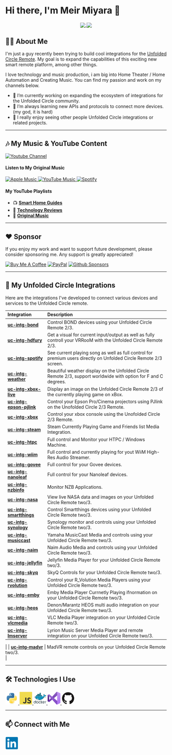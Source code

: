 # Hi there, I'm Meir Miyara 👋

<p align="center">
  <a href="https://github.com/anuraghazra/github-readme-stats">
    <img align="center" src="https://github-readme-stats.vercel.app/api?username=mase1981&show_icons=true&theme=dracula&include_all_commits=true&count_private=false&rank_icon=github" />
  </a>
  <a href="https://github.com/anuraghazra/github-readme-stats">
    <img align="center" src="https://github-readme-stats.vercel.app/api/top-langs/?username=mase1981&layout=compact&theme=dracula" />
  </a>
</p>

## 👨‍💻 About Me

I'm just a guy recently been trying to build cool integrations for the [Unfolded Circle Remote](https://www.unfoldedcircle.com/). My goal is to expand the capabilities of this exciting new smart remote platform, among other things.

I love technology and music production, i am big into Home Theater / Home Automation and Creating Music. You can find my passion and work on my channels below.

- 🔭 I’m currently working on expanding the ecosystem of integrations for the Unfolded Circle community.
- 🌱 I’m always learning new APIs and protocols to connect more devices. (my god, it is hard)
- 👯 I really enjoy seeing other people Unfolded Circle integrations or related projects.

---

## 🎶 My Music & YouTube Content

<p align="left">
  <a href="https://www.youtube.com/@MeirMiyara" target="_blank">
    <img src="https://img.shields.io/badge/YouTube-FF0000?style=for-the-badge&logo=youtube&logoColor=white" alt="Youtube Channel"/>
  </a>
</p>

#### Listen to My Original Music
<p align="left">
  <a href="https://music.apple.com/us/artist/dj-m-a-s-e/415548672" target="_blank">
    <img src="https://img.shields.io/badge/Apple_Music-9933CC?style=for-the-badge&logo=apple-music&logoColor=white" alt="Apple Music"/>
  </a>
  <a href="https://music.youtube.com/channel/UCIIh2l3S1-DZ0x8_2rn89eg" target="_blank">
    <img src="https://img.shields.io/badge/YouTube_Music-FF0000?style=for-the-badge&logo=youtube-music&logoColor=white" alt="YouTube Music"/>
  </a>
  <a href="YOUR_SPOTIFY_ARTIST_LINK_HERE" target="_blank">
    <img src="https://img.shields.io/badge/Spotify-1ED760?style=for-the-badge&logo=spotify&logoColor=white" alt="Spotify"/>
  </a>
</p>

#### My YouTube Playlists
* 📺 **[Smart Home Guides](https://www.youtube.com/playlist?list=PLrO-WnD_o_gKabF4EaEriaPdTlR1fBXpu)**
* 🔌 **[Technology Reviews](https://www.youtube.com/playlist?list=PLrO-WnD_o_gIquDpZxIJhhs2OOvm3SYyw)**
* 🎵 **[Original Music](https://www.youtube.com/playlist?list=OLAK5uy_nADxaf1C79ChNUb5Pfrfg8YrOaPjLWc_0)**

---

## ❤️ Sponsor

If you enjoy my work and want to support future development, please consider sponsoring me. Any support is greatly appreciated!

[![Buy Me A Coffee](https://img.shields.io/badge/buy%20me%20a%20coffee-donate-yellow.svg)](https://buymeacoffee.com/meirmiyara)
[![PayPal](https://img.shields.io/badge/PayPal-donate-blue.svg)](https://paypal.me/mmiyara)
[![Github Sponsors](https://img.shields.io/badge/GitHub%20Sponsors-30363D?&logo=GitHub-Sponsors&logoColor=EA4AAA)](https://github.com/sponsors/mase1981/button)

---

## 🚀 My Unfolded Circle Integrations

Here are the integrations I've developed to connect various devices and services to the Unfolded Circle remote.

| Integration                                                              | Description                                                                                                       |
| :----------------------------------------------------------------------- | :---------------------------------------------------------------------------------------------------------------- |
| **[uc-intg-bond](https://github.com/mase1981/uc-intg-bond)** | Control BOND devices using your Unfolded Circle Remote 2/3.                                                       |
| **[uc-intg-hdfury](https://github.com/mase1981/uc-intg-hdfury)** | Get a visual for current input/output as well as fully controll your VRRooM with the Unfolded Circle Remote 2/3. |
| **[uc-intg-spotify](https://github.com/mase1981/uc-intg-spotify)** | See current playing song as well as full control for premium users directly on Unfolded Circle Remote 2/3 screen. |
| **[uc-intg-weather](https://github.com/mase1981/uc-intg-weather)** | Beautiful weather display on the Unfolded Circle Remote 2/3, support worldwide with option for F and C degrees.   |
| **[uc-intg-xbox-live](https://github.com/mase1981/uc-intg-xbox-live)** | Display an image on the Unfolded Circle Remote 2/3 of the currently playing game on xBox.                         |
| **[uc-intg-epson-pjlink](https://github.com/mase1981/uc-intg-epson-pjlink)** | Control your Epson Pro/Cinema projectors using PJlink on the Unofolded Circle 2/3 Remote.                       |
| **[uc-intg-xbox](https://github.com/mase1981/uc-intg-xbox)** | Control your xbox console using the Unofolded Circle 2/3 Remote.                                                  |
| **[uc-intg-steam](https://github.com/mase1981/uc-intg-steam)** | Steam Currently Playing Game and Friends list Media Integration.                                                  |
| **[uc-intg-htpc](https://github.com/mase1981/uc-intg-htpc)** | Full control and Monitor your HTPC / Windows Machine.                                                             |
| **[uc-intg-wiim](https://github.com/mase1981/uc-intg-wiim)** | Full control and currently playing for yout WiiM High-Res Audio Streamer.                                         |
| **[uc-intg-govee](https://github.com/mase1981/uc-intg-govee)** | Full control for your Govee devices.                                                                              |
| **[uc-intg-nanoleaf](https://github.com/mase1981/uc-intg-nanoleaf)** | Full control for your Nanoleaf devices.                                                                           |
| **[uc-intg-nzbinfo](https://github.com/mase1981/uc-intg-nzbinfo)** | Monitor NZB Applications.                                                                                         |
| **[uc-intg-nasa](https://github.com/mase1981/uc-intg-nasa)** | View live NASA data and images on your Unfolded Circle Remote two/3.                                              |
| **[uc-intg-smartthings](https://github.com/mase1981/uc-intg-smartthings)** | Control Smartthings devices using your Unfolded Circle Remote two/3.                                              |
| **[uc-intg-synology](https://github.com/mase1981/uc-intg-synology-system)** | Synology monitor and controls using your Unfolded Circle Remote two/3.                                            |
| **[uc-intg-musiccast](https://github.com/mase1981/uc-intg-musiccast)** | Yamaha MusicCast Media and controls using your Unfolded Circle Remote two/3.                                      |
| **[uc-intg-naim](https://github.com/mase1981/uc-intg-naim)** | Naim Audio Media and controls using your Unfolded Circle Remote two/3.                                            |
| **[uc-intg-jellyfin](https://github.com/mase1981/uc-intg-jellyfin)** | Jellyfin Media Player for your Unfolded Circle Remote two/3.                                                      |
| **[uc-intg-skyq](https://github.com/mase1981/uc-intg-skyq)** | SkyQ Controls for your Unfolded Circle Remote two/3.                                                               |
| **[uc-intg-rvolution](https://github.com/mase1981/uc-intg-rvolution)** | Control your R_Volution Media Players using your Unfolded Circle Remote two/3.                                                               |
| **[uc-intg-emby](https://github.com/mase1981/uc-intg-emby)** | Emby Media Player Currnetly Playing ifnormation on your Unfolded Circle Remote two/3.                                                               |
|  **[uc-intg-heos](https://github.com/mase1981/uc-intg-heos)** | Denon/Marantz HEOS multi audio integration on your Unfolded Circle Remote two/3.                                                               |
|  **[uc-intg-vlcmedia](https://github.com/mase1981/uc-intg-vlcmedia)** | VLC Media Player integration on your Unfolded Circle Remote two/3.                                                               |
| **[uc-intg-lmserver](https://github.com/mase1981/uc-intg-lmserver)** | Lyrion Music Server Media Player and remote integration on your Unfolded Circle Remote two/3.                                                               
|
| **[uc-intg-madvr](https://github.com/mase1981/uc-intg-madvr)** | MadVR remote controls on your Unfolded Circle Remote two/3.                                        
|

---

## 🛠️ Technologies I Use

<p align="left">
  <a href="https://www.python.org" target="_blank"> <img src="https://raw.githubusercontent.com/devicons/devicon/master/icons/python/python-original.svg" alt="python" width="40" height="40"/> </a>
  <a href="https://developer.mozilla.org/en-US/docs/Web/JavaScript" target="_blank"> <img src="https://raw.githubusercontent.com/devicons/devicon/master/icons/javascript/javascript-original.svg" alt="javascript" width="40" height="40"/> </a>
  <a href="https://www.docker.com/" target="_blank"> <img src="https://raw.githubusercontent.com/devicons/devicon/master/icons/docker/docker-original-wordmark.svg" alt="docker" width="40" height="40"/> </a>
  <a href="https://visualstudio.microsoft.com/" target="_blank"> <img src="https://raw.githubusercontent.com/devicons/devicon/master/icons/visualstudio/visualstudio-original.svg" alt="docker" width="40" height="40"/> </a>
  <a href="https://www.github.com/" target="_blank"> <img src="https://raw.githubusercontent.com/devicons/devicon/master/icons/github/github-original.svg" alt="docker" width="40" height="40"/> </a>
</p>

---

## 📫 Connect with Me

 <a href="https://www.linkedin.com/in/meirmiyara/" target="_blank"> <img src="https://raw.githubusercontent.com/devicons/devicon/master/icons/linkedin/linkedin-original.svg" alt="linkedin" width="40" height="40"/>
<p align="left">
  </p>

